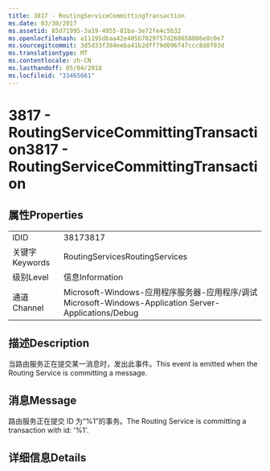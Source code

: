 ```yaml
---
title: 3817 - RoutingServiceCommittingTransaction
ms.date: 03/30/2017
ms.assetid: 85d71995-3a19-4955-81ba-3e72fe4c5b32
ms.openlocfilehash: a11195dbaa42e405b7829757d268658086e8c0e7
ms.sourcegitcommit: 3d5d33f384eeba41b2dff79d096f47ccc8d8f03d
ms.translationtype: MT
ms.contentlocale: zh-CN
ms.lasthandoff: 05/04/2018
ms.locfileid: "33465661"
---
```

# <a name="3817---routingservicecommittingtransaction"></a><span data-ttu-id="d0f3a-102">3817 - RoutingServiceCommittingTransaction</span><span class="sxs-lookup"><span data-stu-id="d0f3a-102">3817 - RoutingServiceCommittingTransaction</span></span>
## <a name="properties"></a><span data-ttu-id="d0f3a-103">属性</span><span class="sxs-lookup"><span data-stu-id="d0f3a-103">Properties</span></span>  
  
|||  
|-|-|  
|<span data-ttu-id="d0f3a-104">ID</span><span class="sxs-lookup"><span data-stu-id="d0f3a-104">ID</span></span>|<span data-ttu-id="d0f3a-105">3817</span><span class="sxs-lookup"><span data-stu-id="d0f3a-105">3817</span></span>|  
|<span data-ttu-id="d0f3a-106">关键字</span><span class="sxs-lookup"><span data-stu-id="d0f3a-106">Keywords</span></span>|<span data-ttu-id="d0f3a-107">RoutingServices</span><span class="sxs-lookup"><span data-stu-id="d0f3a-107">RoutingServices</span></span>|  
|<span data-ttu-id="d0f3a-108">级别</span><span class="sxs-lookup"><span data-stu-id="d0f3a-108">Level</span></span>|<span data-ttu-id="d0f3a-109">信息</span><span class="sxs-lookup"><span data-stu-id="d0f3a-109">Information</span></span>|  
|<span data-ttu-id="d0f3a-110">通道</span><span class="sxs-lookup"><span data-stu-id="d0f3a-110">Channel</span></span>|<span data-ttu-id="d0f3a-111">Microsoft-Windows-应用程序服务器-应用程序/调试</span><span class="sxs-lookup"><span data-stu-id="d0f3a-111">Microsoft-Windows-Application Server-Applications/Debug</span></span>|  
  
## <a name="description"></a><span data-ttu-id="d0f3a-112">描述</span><span class="sxs-lookup"><span data-stu-id="d0f3a-112">Description</span></span>  
 <span data-ttu-id="d0f3a-113">当路由服务正在提交某一消息时，发出此事件。</span><span class="sxs-lookup"><span data-stu-id="d0f3a-113">This event is emitted when the Routing Service is committing a message.</span></span>  
  
## <a name="message"></a><span data-ttu-id="d0f3a-114">消息</span><span class="sxs-lookup"><span data-stu-id="d0f3a-114">Message</span></span>  
 <span data-ttu-id="d0f3a-115">路由服务正在提交 ID 为“%1”的事务。</span><span class="sxs-lookup"><span data-stu-id="d0f3a-115">The Routing Service is committing a transaction with id: '%1'.</span></span>  
  
## <a name="details"></a><span data-ttu-id="d0f3a-116">详细信息</span><span class="sxs-lookup"><span data-stu-id="d0f3a-116">Details</span></span>
